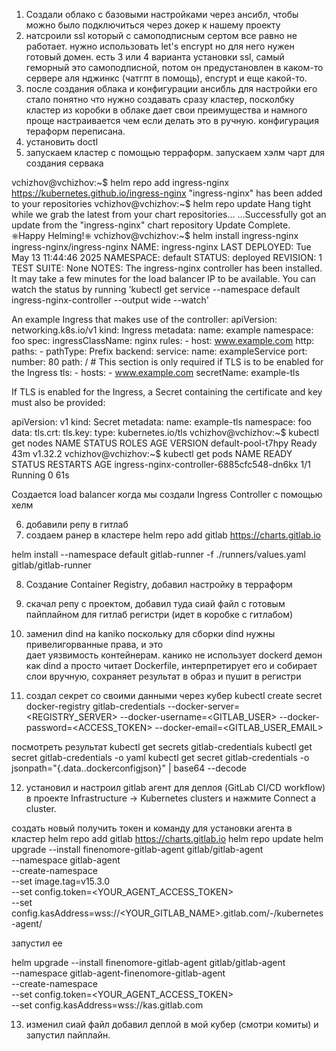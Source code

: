 1) Создали облако с базовыми настройками через ансибл, чтобы можно было подключиться через докер к нашему проекту
2) натсроили ssl который с самоподписным сертом все равно не работает. нужно использовать let's encrypt но для него нужен готовый домен. есть 3 или 4 варианта установки ssl, самый геморный это самоподписной, потом он предустановлен в каком-то сервере аля нджинкс (чатгпт в помощь), encrypt и еще какой-то. 
3) после создания облака и конфигурации ансибль для настройки его стало понятно что нужно создавать сразу кластер, посколбку кластер из коробки в облаке дает свои преимущества и намного проще настраивается чем если делать это в ручную. конфигурация тераформ переписана.
4) установить doctl
5) запускаем кластер с помощью терраформ. запускаем хэлм чарт для создания сервака

vchizhov@vchizhov:~$ helm repo add ingress-nginx https://kubernetes.github.io/ingress-nginx
"ingress-nginx" has been added to your repositories
vchizhov@vchizhov:~$ helm repo update
Hang tight while we grab the latest from your chart repositories...
...Successfully got an update from the "ingress-nginx" chart repository
Update Complete. ⎈Happy Helming!⎈
vchizhov@vchizhov:~$ helm install ingress-nginx ingress-nginx/ingress-nginx
NAME: ingress-nginx
LAST DEPLOYED: Tue May 13 11:44:46 2025
NAMESPACE: default
STATUS: deployed
REVISION: 1
TEST SUITE: None
NOTES:
The ingress-nginx controller has been installed.
It may take a few minutes for the load balancer IP to be available.
You can watch the status by running 'kubectl get service --namespace default ingress-nginx-controller --output wide --watch'

An example Ingress that makes use of the controller:
  apiVersion: networking.k8s.io/v1
  kind: Ingress
  metadata:
    name: example
    namespace: foo
  spec:
    ingressClassName: nginx
    rules:
      - host: www.example.com
        http:
          paths:
            - pathType: Prefix
              backend:
                service:
                  name: exampleService
                  port:
                    number: 80
              path: /
    # This section is only required if TLS is to be enabled for the Ingress
    tls:
      - hosts:
        - www.example.com
        secretName: example-tls

If TLS is enabled for the Ingress, a Secret containing the certificate and key must also be provided:

  apiVersion: v1
  kind: Secret
  metadata:
    name: example-tls
    namespace: foo
  data:
    tls.crt: <base64 encoded cert>
    tls.key: <base64 encoded key>
  type: kubernetes.io/tls
vchizhov@vchizhov:~$ kubectl get nodes
NAME                 STATUS   ROLES    AGE   VERSION
default-pool-t7hpy   Ready    <none>   43m   v1.32.2
vchizhov@vchizhov:~$ kubectl get pods
NAME                                        READY   STATUS    RESTARTS   AGE
ingress-nginx-controller-6885cfc548-dn6kx   1/1     Running   0          61s

Создается load balancer когда мы создали Ingress Controller с помощью хелм

6) добавили репу в гитлаб
7) создаем ранер в кластере
helm repo add gitlab https://charts.gitlab.io

helm install --namespace default gitlab-runner -f ./runners/values.yaml gitlab/gitlab-runner

8) Создание Container Registry, добавил настройку в терраформ

9) скачал репу с проектом, добавил туда сиай файл с готовым пайплайном для гитлаб регистри (идет в коробке с  гитлабом)

10) заменил dind на kaniko поскольку для сборки dind нужны привелигорванные права, и это  
 дает уязвимость контейнерам. канико не использует dockerd демон как dind а просто читает Dockerfile, интерпретирует его и собирает слои вручную, сохраняет результат в образ и пушит в регистри

11)  создал секрет со своими данными через кубер
kubectl create secret docker-registry gitlab-credentials --docker-server=<REGISTRY_SERVER> --docker-username=<GITLAB_USER> --docker-password=<ACCESS_TOKEN> --docker-email=<GITLAB_USER_EMAIL>

посмотреть результат 
kubectl get secrets gitlab-credentials
kubectl get secret gitlab-credentials -o yaml
kubectl get secret gitlab-credentials -o jsonpath="{.data.\.dockerconfigjson}" | base64 --decode

12) установил и настроил gitlab агент для деплоя (GitLab CI/CD workflow)
в проекте Infrastructure → Kubernetes clusters и нажмите Connect a cluster.

создать новый получить токен и команду для установки агента в кластер
helm repo add gitlab https://charts.gitlab.io
helm repo update
helm upgrade --install finenomore-gitlab-agent gitlab/gitlab-agent \
    --namespace gitlab-agent \
    --create-namespace \
    --set image.tag=v15.3.0 \
    --set config.token=<YOUR_AGENT_ACCESS_TOKEN> \
    --set config.kasAddress=wss://<YOUR_GITLAB_NAME>.gitlab.com/-/kubernetes-agent/

запустил ее

helm upgrade --install finenomore-gitlab-agent gitlab/gitlab-agent \
    --namespace gitlab-agent-finenomore-gitlab-agent \
    --create-namespace \
    --set config.token=<YOUR_AGENT_ACCESS_TOKEN> \
    --set config.kasAddress=wss://kas.gitlab.com


13) изменил сиай файл добавил деплой в мой кубер (смотри комиты) и запустил пайплайн. 
